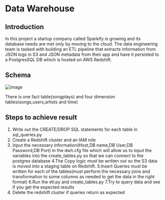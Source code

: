 



# Data Warehouse

## Introduction
In this project a startup company called Sparkify is growing and its database needs are met only by moving to the cloud. The data engineering team is tasked with building an ETL pipeline that extracts information from JSON logs in S3 and JSON metadata from their app and have it persisted to a PostgresSQL DB which is hosted on AWS Redshift.

## Schema 
![image](https://user-images.githubusercontent.com/72575271/110711316-576d6d00-81cd-11eb-82c8-fae78e5d6cfc.png)

There is one fact table(songplays) and four dimension tables(songs,users,artists and time)

## Steps to achieve result
1. Write out the CREATE/DROP SQL statements for each table in sql_queries.py
2. Create a Redshift cluster and an IAM role  
3. Input the necessary information(Host,DB name,DB User,DB Password,DB Port) in the dwh.cfg file which will allow us to input the variables into the create_tables.py so that we can connect to the postgres database
4.The Copy logic must be written out so the S3 data is moved into a staging table on Redshift.
5.Insert Queries must be written for each of the tables(must perform the necessary joins and transformation to some columns as needed to get the data in the right format)
6.Run the etl.py and create_tables.py
7.Try to query data and see if you get the expected results
8. Delete the redshift cluster if queries return as expected
